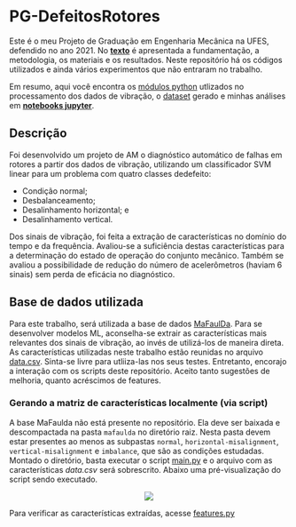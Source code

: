 # PG-DefeitosRotores

Este é o meu Projeto de Graduação em Engenharia Mecânica na UFES, defendido no ano 2021. No [**texto**](https://raw.githubusercontent.com/rennertz/PG-DefeitosRotores/main/thesis.pdf) é apresentada a fundamentação, a metodologia, os materiais e os resultados. Neste repositório há os códigos utilizados e ainda vários experimentos que não entraram no trabalho.

Em resumo, aqui você encontra os [módulos python](src) utlizados no processamento dos dados de vibração, o [dataset](data/data.csv) gerado e minhas análises em [**notebooks jupyter**](https://nbviewer.jupyter.org/github/rennertz/PG-DefeitosRotores/blob/main/home.ipynb).

## Descrição

Foi desenvolvido um projeto de AM o diagnóstico automático de falhas em rotores a partir dos dados de vibração, utilizando um classificador SVM linear para um problema com quatro classes dedefeito: 

* Condição normal;
* Desbalanceamento;
* Desalinhamento horizontal; e
* Desalinhamento vertical.

Dos sinais de vibração, foi feita a extração de características no domínio do tempo e da frequência. Avaliou-se a suficiência destas características para a determinação do estado de operação do conjunto mecânico. Também se avaliou a possibilidade de redução do número de acelerômetros (haviam 6 sinais) sem perda de eficácia no diagnóstico.

## Base de dados utilizada

Para este trabalho, será utilizada a base de dados [MaFaulDa](http://www02.smt.ufrj.br/~offshore/mfs/page_01.html#SEC1). Para se desenvolver modelos ML, aconselha-se extrair as características mais relevantes dos sinais de vibração, ao invés de utilizá-los de maneira direta. As características utilizadas neste trabalho estão reunidas no arquivo [data.csv](https://raw.githubusercontent.com/rennertz/PG-DefeitosRotores/main/data/data.csv). Sinta-se livre para utliiza-las nos seus testes. Entretanto, encorajo a interação com os scripts deste repositório. Aceito tanto sugestões de melhoria, quanto acréscimos de features.

### Gerando a matriz de características localmente (via script)

A base MaFaulda não está presente no repositório. Ela deve ser baixada e descompactada na pasta `mafaulda` no diretório raiz. Nesta pasta devem estar presentes ao menos as subpastas `normal`, `horizontal-misalignment`, `vertical-misalignment` e `imbalance`, que são as condições estudadas. Montado o diretório, basta executar o script [main.py](main.py) e o arquivo com as características *data.csv* será sobrescrito. Abaixo uma pré-visualização do script sendo executado.

<p align="center">
  <img src="https://media.giphy.com/media/qreDqbIdpIINndTqZ2/giphy.gif" />
</p>

Para verificar as características extraídas, acesse [features.py](src/features.py)
